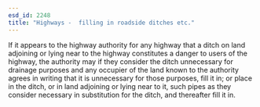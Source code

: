 ```yaml
---
esd_id: 2248
title: "Highways -  filling in roadside ditches etc."
---
```


If it appears to the highway authority for any highway that a ditch on land adjoining or lying near to the highway constitutes a danger to users of the highway, the authority may if they consider the ditch unnecessary for drainage purposes and any occupier of the land known to the authority agrees in writing that it is unnecessary for those purposes, fill it in; or place in the ditch, or in land adjoining or lying near to it, such pipes as they consider necessary in substitution for the ditch, and thereafter fill it in.

